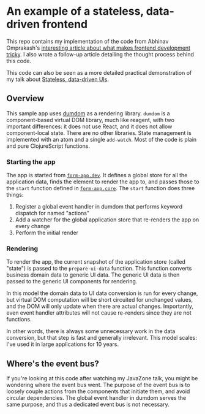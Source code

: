 # An example of a stateless, data-driven frontend

This repo contains my implementation of the code from Abhinav Omprakash's
[interesting article about what makes frontend
development
tricky](https://www.abhinavomprakash.com/posts/what-makes-frontend-development-tricky/).
I also wrote a follow-up article detailing the thought process behind this code.

This code can also be seen as a more detailed practical demonstration of my
talk about [Stateless, data-driven UIs](https://vimeo.com/861600197).

## Overview

This sample app uses [dumdom](https://github.com/cjohansen/dumdom) as a
rendering library. `dumdom` is a component-based virtual DOM library, much like
reagent, with two important differences: it does not use React, and it does not
allow component-local state. There are no other libraries. State management is
implemented with an atom and a single `add-watch`. Most of the code is plain and
pure ClojureScript functions.

### Starting the app

The app is started from [`form-app.dev`](./dev/form_app/dev.cljs). It defines a
global store for all the application data, finds the element to render the app
to, and passes those to the `start` function defined in
[`form-app.core`](./src/form_app/core.cljs). The `start` function does three
things:

1. Register a global event handler in dumdom that performs keyword dispatch for
   named "actions"
2. Add a watcher for the global application store that re-renders the app on
   every change
3. Perform the initial render

### Rendering

To render the app, the current snapshot of the application store (called
"state") is passed to the `prepare-ui-data` function. This function converts
business domain data to generic UI data. The generic UI data is then passed to
the generic UI components for rendering.

In this model the domain data to UI data conversion is run for every change, but
virtual DOM computation will be short circuited for unchanged values, and the
DOM will only update when there are actual changes. Importantly, even event
handler attributes will not cause re-renders since they are not functions.

In other words, there is always some unnecessary work in the data conversion,
but that step is fast and generally irrelevant. This model scales: I've used it
in large applications for 10 years.

## Where's the event bus?

If you're looking at this code after watching my JavaZone talk, you might be
wondering where the event bus went. The purpose of the event bus is to loosely
couple actions from the components that initiate them, and avoid circular
dependencies. The global event handler in dumdom serves the same purpose, and
thus a dedicated event bus is not necessary.
